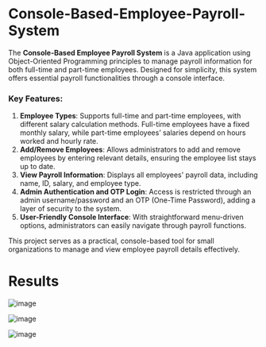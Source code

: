 # Console-Based-Employee-Payroll-System

The **Console-Based Employee Payroll System** is a Java application using Object-Oriented Programming principles to manage payroll information for both full-time and part-time employees. Designed for simplicity, this system offers essential payroll functionalities through a console interface.

### Key Features:
1. **Employee Types**: Supports full-time and part-time employees, with different salary calculation methods. Full-time employees have a fixed monthly salary, while part-time employees’ salaries depend on hours worked and hourly rate.
2. **Add/Remove Employees**: Allows administrators to add and remove employees by entering relevant details, ensuring the employee list stays up to date.
3. **View Payroll Information**: Displays all employees' payroll data, including name, ID, salary, and employee type.
4. **Admin Authentication and OTP Login**: Access is restricted through an admin username/password and an OTP (One-Time Password), adding a layer of security to the system.
5. **User-Friendly Console Interface**: With straightforward menu-driven options, administrators can easily navigate through payroll functions.

This project serves as a practical, console-based tool for small organizations to manage and view employee payroll details effectively.


# Results

![image](https://github.com/user-attachments/assets/81dbce1f-b10b-427f-a9c4-6b0a77269a54)

![image](https://github.com/user-attachments/assets/4fce68e9-24db-4223-8017-7569e4a4e983)


![image](https://github.com/user-attachments/assets/bacdcd55-1c84-47a8-8a59-8fc699a00cd6)



